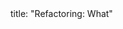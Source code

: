 <frontmatter>
title: "Refactoring: What"
</frontmatter>

<include src="navbar.md" boilerplate />

<include src="unit-inPage-asFlat.md" boilerplate />
